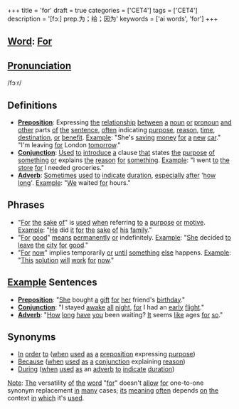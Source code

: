 +++
title = 'for'
draft = true
categories = ['CET4']
tags = ['CET4']
description = '[fɔː] prep.为；给；因为'
keywords = ['ai words', 'for']
+++

## [Word](/post/word/): [For](/post/for/)

## [Pronunciation](/post/pronunciation/)
/fɔːr/

## Definitions
- **[Preposition](/post/preposition/)**: Expressing [the](/post/the/) [relationship](/post/relationship/) [between](/post/between/) [a](/post/a/) [noun](/post/noun/) [or](/post/or/) [pronoun](/post/pronoun/) [and](/post/and/) [other](/post/other/) parts [of](/post/of/) [the](/post/the/) [sentence](/post/sentence/), [often](/post/often/) indicating [purpose](/post/purpose/), [reason](/post/reason/), [time](/post/time/), [destination](/post/destination/), [or](/post/or/) [benefit](/post/benefit/). [Example](/post/example/): "She's [saving](/post/saving/) [money](/post/money/) [for](/post/for/) [a](/post/a/) [new](/post/new/) [car](/post/car/)." "I'm leaving [for](/post/for/) London [tomorrow](/post/tomorrow/)."
- **[Conjunction](/post/conjunction/)**: [Used](/post/used/) [to](/post/to/) [introduce](/post/introduce/) [a](/post/a/) clause [that](/post/that/) states [the](/post/the/) [purpose](/post/purpose/) [of](/post/of/) [something](/post/something/) [or](/post/or/) explains [the](/post/the/) [reason](/post/reason/) [for](/post/for/) [something](/post/something/). [Example](/post/example/): "I went [to](/post/to/) [the](/post/the/) [store](/post/store/) [for](/post/for/) I needed groceries."
- **[Adverb](/post/adverb/)**: [Sometimes](/post/sometimes/) [used](/post/used/) [to](/post/to/) [indicate](/post/indicate/) [duration](/post/duration/), [especially](/post/especially/) [after](/post/after/) '[how](/post/how/) [long](/post/long/)'. [Example](/post/example/): "[We](/post/we/) waited [for](/post/for/) hours."

## Phrases
- "[For](/post/for/) [the](/post/the/) [sake](/post/sake/) [of](/post/of/)" is [used](/post/used/) [when](/post/when/) referring [to](/post/to/) [a](/post/a/) [purpose](/post/purpose/) [or](/post/or/) [motive](/post/motive/). [Example](/post/example/): "[He](/post/he/) did [it](/post/it/) [for](/post/for/) [the](/post/the/) [sake](/post/sake/) [of](/post/of/) [his](/post/his/) [family](/post/family/)."
- "[For](/post/for/) [good](/post/good/)" [means](/post/means/) [permanently](/post/permanently/) [or](/post/or/) indefinitely. [Example](/post/example/): "[She](/post/she/) decided [to](/post/to/) [leave](/post/leave/) [the](/post/the/) [city](/post/city/) [for](/post/for/) [good](/post/good/)."
- "[For](/post/for/) [now](/post/now/)" implies temporarily [or](/post/or/) [until](/post/until/) [something](/post/something/) [else](/post/else/) happens. [Example](/post/example/): "[This](/post/this/) [solution](/post/solution/) [will](/post/will/) [work](/post/work/) [for](/post/for/) [now](/post/now/)."

## [Example](/post/example/) Sentences
- **[Preposition](/post/preposition/)**: "[She](/post/she/) bought [a](/post/a/) [gift](/post/gift/) [for](/post/for/) [her](/post/her/) friend's [birthday](/post/birthday/)."
- **[Conjunction](/post/conjunction/)**: "I stayed [awake](/post/awake/) [all](/post/all/) [night](/post/night/), [for](/post/for/) I had an [early](/post/early/) [flight](/post/flight/)."
- **[Adverb](/post/adverb/)**: "[How](/post/how/) [long](/post/long/) [have](/post/have/) [you](/post/you/) been waiting? [It](/post/it/) seems [like](/post/like/) ages [for](/post/for/) [so](/post/so/)."

## Synonyms
- [In](/post/in/) [order](/post/order/) [to](/post/to/) ([when](/post/when/) [used](/post/used/) [as](/post/as/) [a](/post/a/) [preposition](/post/preposition/) expressing [purpose](/post/purpose/))
- [Because](/post/because/) ([when](/post/when/) [used](/post/used/) [as](/post/as/) [a](/post/a/) [conjunction](/post/conjunction/) explaining [reason](/post/reason/))
- [During](/post/during/) ([when](/post/when/) [used](/post/used/) [as](/post/as/) an [adverb](/post/adverb/) [to](/post/to/) [indicate](/post/indicate/) [duration](/post/duration/)) 

[Note](/post/note/): [The](/post/the/) versatility [of](/post/of/) [the](/post/the/) [word](/post/word/) "[for](/post/for/)" doesn't [allow](/post/allow/) [for](/post/for/) one-to-one synonym replacement [in](/post/in/) [many](/post/many/) cases; [its](/post/its/) [meaning](/post/meaning/) [often](/post/often/) depends [on](/post/on/) [the](/post/the/) context [in](/post/in/) [which](/post/which/) it's [used](/post/used/).
